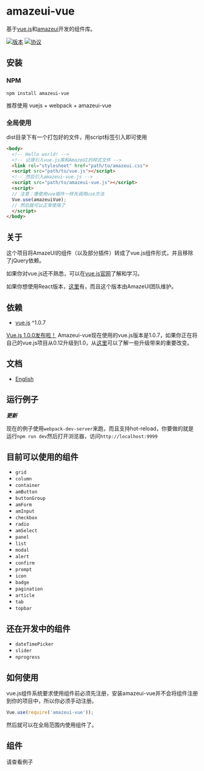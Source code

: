 # amazeui-vue
基于[vue.js](https://github.com/vuejs/vue)和[amazeui](https://github.com/amazeui/amazeui)开发的组件库。

[![版本](https://img.shields.io/npm/v/amazeui-vue.svg?style=flat-square "版本")](https://www.npmjs.com/package/amazeui-vue)
[![协议](https://img.shields.io/npm/l/amazeui-vue.svg?style=flat-square "协议")](./LICENSE)

## 安装
### NPM
`npm install amazeui-vue`

推荐使用 vuejs + webpack + amazeui-vue

### 全局使用
dist目录下有一个打包好的文件，用script标签引入即可使用

```html
<body>
  <!-- Hello world! -->
  <!-- 记得引入vue.js库和AmazeUI的样式文件 -->
  <link rel="stylesheet" href="path/to/amazeui.css">
  <script src="path/to/vue.js"></script>
  <!-- 然后引入amazeui-vue.js -->
  <script src="path/to/amazeui-vue.js"></script>
  <script>
  // 注意：像使用vue插件一样先调用use方法
  Vue.use(amazeuiVue);
  // 然后就可以正常使用了
  </script>
</body>
```

## 关于
这个项目将AmazeUI的组件（以及部分插件）转成了vue.js组件形式，并且移除了jQuery依赖。

如果你对vue.js还不熟悉，可以在[vue.js官网](http://cn.vuejs.org/)了解和学习。

如果你想使用React版本，[这里](https://github.com/amazeui/amazeui-react)有，而且这个版本由AmazeUI团队维护。

## 依赖
+ [vue.js](https://github.com/vuejs/vue) ^1.0.7

[Vue.js 1.0.0发布啦！](http://vuejs.org/2015/10/26/1.0.0-release/) Amazeui-vue现在使用的vue.js版本是1.0.7，如果你正在将自己的vue.js项目从0.12升级到1.0，从[这里](./vue.js-0.12vs1.0.md)可以了解一些升级带来的重要改变。

## 文档
+ [English](./README.md)

## 运行例子

*__更新__*

现在的例子使用`webpack-dev-server`来跑，而且支持hot-reload，你要做的就是运行`npm run dev`然后打开浏览器，访问`http://localhost:9999`

## 目前可以使用的组件
+ `grid`
+ `column`
+ `container`
+ `amButton`
+ `buttonGroup`
+ `amForm`
+ `amInput`
+ `checkbox`
+ `radio`
+ `amSelect`
+ `panel`
+ `list`
+ `modal`
+ `alert`
+ `confirm`
+ `prompt`
+ `icon`
+ `badge`
+ `pagination`
+ `article`
+ `tab`
+ `topbar`

## 还在开发中的组件
+ `dateTimePicker`
+ `slider`
+ `nprogress`

## 如何使用
vue.js组件系统要求使用组件前必须先注册，安装amazeui-vue并不会将组件注册到你的项目中，所以你必须手动注册。

```javascript
Vue.use(require('amazeui-vue'));
```

然后就可以在全局范围内使用组件了。

## 组件
请查看例子
